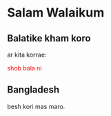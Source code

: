 # Salam Walaikum
<html>
<body>

<h2>Balatike kham koro</h2>
<p>ar kita korrae:</p>


<p style="color:red;">shob bala ni </p>

<div class="cities">
  <h2>Bangladesh</h2>
  <p>besh kori mas maro.</p>
</div>



